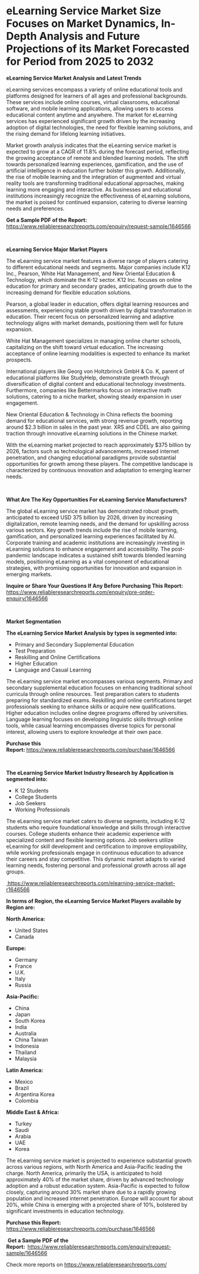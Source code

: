 <p><h1>eLearning Service Market Size Focuses on Market Dynamics, In-Depth Analysis and Future Projections of its Market Forecasted for Period from 2025 to 2032</h1></p><p><strong>eLearning Service Market Analysis and Latest Trends</strong></p>
<p><p>eLearning services encompass a variety of online educational tools and platforms designed for learners of all ages and professional backgrounds. These services include online courses, virtual classrooms, educational software, and mobile learning applications, allowing users to access educational content anytime and anywhere. The market for eLearning services has experienced significant growth driven by the increasing adoption of digital technologies, the need for flexible learning solutions, and the rising demand for lifelong learning initiatives.</p><p>Market growth analysis indicates that the eLearning service market is expected to grow at a CAGR of 11.8% during the forecast period, reflecting the growing acceptance of remote and blended learning models. The shift towards personalized learning experiences, gamification, and the use of artificial intelligence in education further bolster this growth. Additionally, the rise of mobile learning and the integration of augmented and virtual reality tools are transforming traditional educational approaches, making learning more engaging and interactive. As businesses and educational institutions increasingly recognize the effectiveness of eLearning solutions, the market is poised for continued expansion, catering to diverse learning needs and preferences.</p></p>
<p><strong>Get a Sample PDF of the Report:&nbsp;</strong> <a href="https://www.reliableresearchreports.com/enquiry/request-sample/1646566?utm_campaign=117&utm_medium=2&utm_source=Github&utm_content=ia&utm_term=11032025&utm_id=elearning-service">https://www.reliableresearchreports.com/enquiry/request-sample/1646566</a></p>
<p>&nbsp;</p>
<p><strong>eLearning Service Major Market Players</strong></p>
<p><p>The eLearning service market features a diverse range of players catering to different educational needs and segments. Major companies include K12 Inc., Pearson, White Hat Management, and New Oriental Education & Technology, which dominate the K-12 sector. K12 Inc. focuses on online education for primary and secondary grades, anticipating growth due to the increasing demand for flexible education solutions.</p><p>Pearson, a global leader in education, offers digital learning resources and assessments, experiencing stable growth driven by digital transformation in education. Their recent focus on personalized learning and adaptive technology aligns with market demands, positioning them well for future expansion.</p><p>White Hat Management specializes in managing online charter schools, capitalizing on the shift toward virtual education. The increasing acceptance of online learning modalities is expected to enhance its market prospects.</p><p>International players like Georg von Holtzbrinck GmbH & Co. K, parent of educational platforms like StudyHelp, demonstrate growth through diversification of digital content and educational technology investments. Furthermore, companies like Bettermarks focus on interactive math solutions, catering to a niche market, showing steady expansion in user engagement.</p><p>New Oriental Education & Technology in China reflects the booming demand for educational services, with strong revenue growth, reporting around $2.3 billion in sales in the past year. XRS and CDEL are also gaining traction through innovative eLearning solutions in the Chinese market.</p><p>With the eLearning market projected to reach approximately $375 billion by 2026, factors such as technological advancements, increased internet penetration, and changing educational paradigms provide substantial opportunities for growth among these players. The competitive landscape is characterized by continuous innovation and adaptation to emerging learner needs.</p></p>
<p>&nbsp;</p>
<p><strong>What Are The Key Opportunities For eLearning Service Manufacturers?</strong></p>
<p><p>The global eLearning service market has demonstrated robust growth, anticipated to exceed USD 375 billion by 2026, driven by increasing digitalization, remote learning needs, and the demand for upskilling across various sectors. Key growth trends include the rise of mobile learning, gamification, and personalized learning experiences facilitated by AI. Corporate training and academic institutions are increasingly investing in eLearning solutions to enhance engagement and accessibility. The post-pandemic landscape indicates a sustained shift towards blended learning models, positioning eLearning as a vital component of educational strategies, with promising opportunities for innovation and expansion in emerging markets.</p></p>
<p><strong>Inquire or Share Your Questions If Any Before Purchasing This Report:</strong> <a href="https://www.reliableresearchreports.com/enquiry/pre-order-enquiry/1646566?utm_campaign=117&utm_medium=2&utm_source=Github&utm_content=ia&utm_term=11032025&utm_id=elearning-service">https://www.reliableresearchreports.com/enquiry/pre-order-enquiry/1646566</a></p>
<p>&nbsp;</p>
<p><strong>Market Segmentation</strong></p>
<p><strong>The eLearning Service Market Analysis by types is segmented into:</strong></p>
<p><ul><li>Primary and Secondary Supplemental Education</li><li>Test Preparation</li><li>Reskilling and Online Certifications</li><li>Higher Education</li><li>Language and Casual Learning</li></ul></p>
<p><p>The eLearning service market encompasses various segments. Primary and secondary supplemental education focuses on enhancing traditional school curricula through online resources. Test preparation caters to students preparing for standardized exams. Reskilling and online certifications target professionals seeking to enhance skills or acquire new qualifications. Higher education includes online degree programs offered by universities. Language learning focuses on developing linguistic skills through online tools, while casual learning encompasses diverse topics for personal interest, allowing users to explore knowledge at their own pace.</p></p>
<p><strong>Purchase this Report:&nbsp;</strong><a href="https://www.reliableresearchreports.com/purchase/1646566?utm_campaign=117&utm_medium=2&utm_source=Github&utm_content=ia&utm_term=11032025&utm_id=elearning-service">https://www.reliableresearchreports.com/purchase/1646566</a></p>
<p>&nbsp;</p>
<p><strong>The eLearning Service Market Industry Research by Application is segmented into:</strong></p>
<p><ul><li>K 12 Students</li><li>College Students</li><li>Job Seekers</li><li>Working Professionals</li></ul></p>
<p><p>The eLearning service market caters to diverse segments, including K-12 students who require foundational knowledge and skills through interactive courses. College students enhance their academic experience with specialized content and flexible learning options. Job seekers utilize eLearning for skill development and certification to improve employability, while working professionals engage in continuous education to advance their careers and stay competitive. This dynamic market adapts to varied learning needs, fostering personal and professional growth across all age groups.</p></p>
<p><a href="https://www.reliableresearchreports.com/elearning-service-market-r1646566?utm_campaign=117&utm_medium=2&utm_source=Github&utm_content=ia&utm_term=11032025&utm_id=elearning-service">&nbsp;https://www.reliableresearchreports.com/elearning-service-market-r1646566</a></p>
<p><strong>In terms of Region, the eLearning Service Market Players available by Region are:</strong></p>
<p>
    <p> <strong> North America: </strong>
        <ul>
            <li>United States</li>
            <li>Canada</li>
        </ul>
        </p> 
    <p> <strong> Europe: </strong>
        <ul>
            <li>Germany</li>
            <li>France</li>
            <li>U.K.</li>
            <li>Italy</li>
            <li>Russia</li>
        </ul>
        </p> 
    <p> <strong> Asia-Pacific: </strong>
        <ul>
            <li>China</li>
            <li>Japan</li>
            <li>South Korea</li>
            <li>India</li>
            <li>Australia</li>
            <li>China Taiwan</li>
            <li>Indonesia</li>
            <li>Thailand</li>
            <li>Malaysia</li>
        </ul>
        </p> 
    <p> <strong> Latin America: </strong>
        <ul>
            <li>Mexico</li>
            <li>Brazil</li>
            <li>Argentina Korea</li>
            <li>Colombia</li>
        </ul>
        </p> 
    <p> <strong> Middle East & Africa: </strong>
        <ul>
            <li>Turkey</li>
            <li>Saudi</li>
            <li>Arabia</li>
            <li>UAE</li>
            <li>Korea</li>
        </ul>
    </p>
    </p>
<p><p>The eLearning service market is projected to experience substantial growth across various regions, with North America and Asia-Pacific leading the charge. North America, primarily the USA, is anticipated to hold approximately 40% of the market share, driven by advanced technology adoption and a robust education system. Asia-Pacific is expected to follow closely, capturing around 30% market share due to a rapidly growing population and increased internet penetration. Europe will account for about 20%, while China is emerging with a projected share of 10%, bolstered by significant investments in education technology.</p></p>
<p><strong>Purchase this Report: </strong><a href="https://www.reliableresearchreports.com/purchase/1646566?utm_campaign=117&utm_medium=2&utm_source=Github&utm_content=ia&utm_term=11032025&utm_id=elearning-service">https://www.reliableresearchreports.com/purchase/1646566</a></p>
<p>&nbsp;<strong>Get a Sample PDF of the Report:&nbsp;&nbsp;</strong><a href="https://www.reliableresearchreports.com/enquiry/request-sample/1646566?utm_campaign=117&utm_medium=2&utm_source=Github&utm_content=ia&utm_term=11032025&utm_id=elearning-service">https://www.reliableresearchreports.com/enquiry/request-sample/1646566</a></p>
<p><strong></strong></p>
<p>Check more reports on <a href="https://www.reliableresearchreports.com/?utm_campaign=117&utm_medium=2&utm_source=Github&utm_content=ia&utm_term=11032025&utm_id=elearning-service">https://www.reliableresearchreports.com/</a></p>